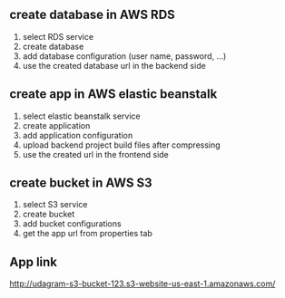 ## create database in AWS RDS
1. select RDS service
2. create database
3. add database configuration (user name, password, ...)
4. use the created database url in the backend side

## create app in AWS elastic beanstalk
1. select elastic beanstalk service
2. create application
3. add application configuration
4. upload backend project build files after compressing
5. use the created url in the frontend side

## create bucket in AWS S3
1. select S3 service
2. create bucket
3. add bucket configurations
4. get the app url from properties tab

## App link
http://udagram-s3-bucket-123.s3-website-us-east-1.amazonaws.com/
